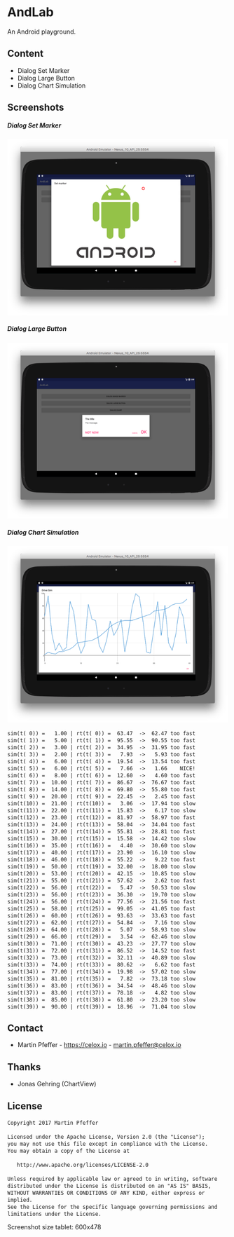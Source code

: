 # AndLab
An Android playground.


## Content
* Dialog Set Marker
* Dialog Large Button
* Dialog Chart Simulation


## Screenshots

##### Dialog Set Marker
![SC001](screenshots/sc001.png?raw=true "Dialog Set Marker")
##### Dialog Large Button
![SC002](screenshots/sc002.png?raw=true "Dialog Large Button")
##### Dialog Chart Simulation
![SC003](screenshots/sc003.png?raw=true "Fullscreen Dialog Simulation")
```
sim(t( 0)) =   1.00 | rt(t( 0)) =  63.47  ->  62.47 too fast
sim(t( 1)) =   5.00 | rt(t( 1)) =  95.55  ->  90.55 too fast
sim(t( 2)) =   3.00 | rt(t( 2)) =  34.95  ->  31.95 too fast
sim(t( 3)) =   2.00 | rt(t( 3)) =   7.93  ->   5.93 too fast
sim(t( 4)) =   6.00 | rt(t( 4)) =  19.54  ->  13.54 too fast
sim(t( 5)) =   6.00 | rt(t( 5)) =   7.66  ->   1.66    NICE!
sim(t( 6)) =   8.00 | rt(t( 6)) =  12.60  ->   4.60 too fast
sim(t( 7)) =  10.00 | rt(t( 7)) =  86.67  ->  76.67 too fast
sim(t( 8)) =  14.00 | rt(t( 8)) =  69.80  ->  55.80 too fast
sim(t( 9)) =  20.00 | rt(t( 9)) =  22.45  ->   2.45 too fast
sim(t(10)) =  21.00 | rt(t(10)) =   3.06  ->  17.94 too slow
sim(t(11)) =  22.00 | rt(t(11)) =  15.83  ->   6.17 too slow
sim(t(12)) =  23.00 | rt(t(12)) =  81.97  ->  58.97 too fast
sim(t(13)) =  24.00 | rt(t(13)) =  58.04  ->  34.04 too fast
sim(t(14)) =  27.00 | rt(t(14)) =  55.81  ->  28.81 too fast
sim(t(15)) =  30.00 | rt(t(15)) =  15.58  ->  14.42 too slow
sim(t(16)) =  35.00 | rt(t(16)) =   4.40  ->  30.60 too slow
sim(t(17)) =  40.00 | rt(t(17)) =  23.90  ->  16.10 too slow
sim(t(18)) =  46.00 | rt(t(18)) =  55.22  ->   9.22 too fast
sim(t(19)) =  50.00 | rt(t(19)) =  32.00  ->  18.00 too slow
sim(t(20)) =  53.00 | rt(t(20)) =  42.15  ->  10.85 too slow
sim(t(21)) =  55.00 | rt(t(21)) =  57.62  ->   2.62 too fast
sim(t(22)) =  56.00 | rt(t(22)) =   5.47  ->  50.53 too slow
sim(t(23)) =  56.00 | rt(t(23)) =  36.30  ->  19.70 too slow
sim(t(24)) =  56.00 | rt(t(24)) =  77.56  ->  21.56 too fast
sim(t(25)) =  58.00 | rt(t(25)) =  99.05  ->  41.05 too fast
sim(t(26)) =  60.00 | rt(t(26)) =  93.63  ->  33.63 too fast
sim(t(27)) =  62.00 | rt(t(27)) =  54.84  ->   7.16 too slow
sim(t(28)) =  64.00 | rt(t(28)) =   5.07  ->  58.93 too slow
sim(t(29)) =  66.00 | rt(t(29)) =   3.54  ->  62.46 too slow
sim(t(30)) =  71.00 | rt(t(30)) =  43.23  ->  27.77 too slow
sim(t(31)) =  72.00 | rt(t(31)) =  86.52  ->  14.52 too fast
sim(t(32)) =  73.00 | rt(t(32)) =  32.11  ->  40.89 too slow
sim(t(33)) =  74.00 | rt(t(33)) =  80.62  ->   6.62 too fast
sim(t(34)) =  77.00 | rt(t(34)) =  19.98  ->  57.02 too slow
sim(t(35)) =  81.00 | rt(t(35)) =   7.82  ->  73.18 too slow
sim(t(36)) =  83.00 | rt(t(36)) =  34.54  ->  48.46 too slow
sim(t(37)) =  83.00 | rt(t(37)) =  78.18  ->   4.82 too slow
sim(t(38)) =  85.00 | rt(t(38)) =  61.80  ->  23.20 too slow
sim(t(39)) =  90.00 | rt(t(39)) =  18.96  ->  71.04 too slow
```


## Contact

* Martin Pfeffer - https://celox.io - <martin.pfeffer@celox.io>



## Thanks

* Jonas Gehring (ChartView)


## License

    Copyright 2017 Martin Pfeffer

    Licensed under the Apache License, Version 2.0 (the "License");
    you may not use this file except in compliance with the License.
    You may obtain a copy of the License at

       http://www.apache.org/licenses/LICENSE-2.0

    Unless required by applicable law or agreed to in writing, software
    distributed under the License is distributed on an "AS IS" BASIS,
    WITHOUT WARRANTIES OR CONDITIONS OF ANY KIND, either express or implied.
    See the License for the specific language governing permissions and
    limitations under the License.


Screenshot size tablet: 600x478
